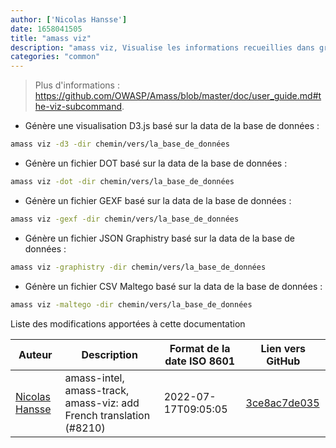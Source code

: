 ```yaml
---
author: ['Nicolas Hansse']
date: 1658041505
title: "amass viz"
description: "amass viz, Visualise les informations recueillies dans graphique de réseau."
categories: "common"
---
```

> Plus d'informations : <https://github.com/OWASP/Amass/blob/master/doc/user_guide.md#the-viz-subcommand>.

- Génère une visualisation D3.js basé sur la data de la base de données :

```bash
amass viz -d3 -dir chemin/vers/la_base_de_données
```

- Génère un fichier DOT basé sur la data de la base de données :

```bash
amass viz -dot -dir chemin/vers/la_base_de_données
```

- Génère un fichier GEXF basé sur la data de la base de données :

```bash
amass viz -gexf -dir chemin/vers/la_base_de_données
```

- Génère un fichier JSON Graphistry basé sur la data de la base de données :

```bash
amass viz -graphistry -dir chemin/vers/la_base_de_données
```

- Génère un fichier CSV Maltego basé sur la data de la base de données :

```bash
amass viz -maltego -dir chemin/vers/la_base_de_données
```
Liste des modifications apportées à cette documentation


Auteur | Description | Format de la date ISO 8601 | Lien vers GitHub
------|-----|-----|-----
[Nicolas Hansse](mailto:nico.hansse@gmail.com) | amass-intel, amass-track, amass-viz: add French translation (#8210) | 2022-07-17T09:05:05 | [3ce8ac7de035](https://github.com/tldr-pages/tldr/commit/3ce8ac7de035f7f1be6e9285df49bbe28b35ad56)

